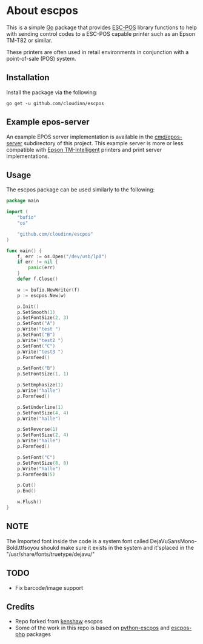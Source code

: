 # About escpos #

This is a simple [Go][1] package that provides [ESC-POS][2] library functions
to help with sending control codes to a ESC-POS capable printer such as an
Epson TM-T82 or similar.

These printers are often used in retail environments in conjunction with a
point-of-sale (POS) system.


## Installation ##

Install the package via the following:

    go get -u github.com/cloudinn/escpos

## Example epos-server ##

An example EPOS server implementation is available in the [cmd/epos-server][3]
subdirectory of this project. This example server is more or less compatible
with [Epson TM-Intelligent][4] printers and print server implementations.

## Usage ##

The escpos package can be used similarly to the following:

```go
package main

import (
    "bufio"
    "os"

    "github.com/cloudinn/escpos"
)

func main() {
    f, err := os.Open("/dev/usb/lp0")
    if err != nil {
        panic(err)
    }
    defer f.Close()

    w := bufio.NewWriter(f)
    p := escpos.New(w)

    p.Init()
    p.SetSmooth(1)
    p.SetFontSize(2, 3)
    p.SetFont("A")
    p.Write("test ")
    p.SetFont("B")
    p.Write("test2 ")
    p.SetFont("C")
    p.Write("test3 ")
    p.Formfeed()

    p.SetFont("B")
    p.SetFontSize(1, 1)

    p.SetEmphasize(1)
    p.Write("halle")
    p.Formfeed()

    p.SetUnderline(1)
    p.SetFontSize(4, 4)
    p.Write("halle")

    p.SetReverse(1)
    p.SetFontSize(2, 4)
    p.Write("halle")
    p.Formfeed()

    p.SetFont("C")
    p.SetFontSize(8, 8)
    p.Write("halle")
    p.FormfeedN(5)

    p.Cut()
    p.End()

    w.Flush()
}
```

## NOTE
The Imported font inside the code is a system font called DejaVuSansMono-Bold.ttfsoyou shoukd make sure it exists in the system and it'splaced in the "/usr/share/fonts/truetype/dejavu/"


## TODO
- Fix barcode/image support

## Credits
- Repo forked from [kenshaw](https://github.com/kenshaw/escpos) escpos
- Some of the work in this repo is based on [python-escpos](https://github.com/python-escpos/python-escpos) and [escpos-php](https://github.com/mike42/escpos-php) packages


[1]: http://www.golang.org/project
[2]: https://en.wikipedia.org/wiki/ESC/P
[3]: cmd/epos-server
[4]: https://c4b.epson-biz.com
